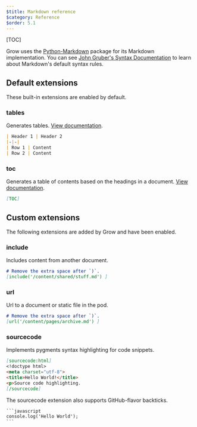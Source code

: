 ```yaml
---
$title: Markdown reference
$category: Reference
$order: 5.1
---
```

[TOC]

Grow uses the [Python-Markdown](https://github.com/waylan/Python-Markdown) package for its Markdown implementation. You can see [John Gruber's Syntax Documentation](http://daringfireball.net/projects/markdown/syntax) to learn about Markdown's default syntax rules.

## Default extensions

These built-in extensions are enabled by default.

### tables

Generates tables. [View documentation](http://pythonhosted.org/Markdown/extensions/tables.html).

```md
| Header 1 | Header 2
|-|-|
| Row 1 | Content
| Row 2 | Content
```

### toc

Generates a table of contents based on the headings in a document. [View documentation](http://pythonhosted.org/Markdown/extensions/toc.html).

```md
[​TOC]
```

## Custom extensions

The following extensions are added by Grow and have been enabled.

### include

Includes content from another document.

```md
# Remove the extra space after `)`.
[include('/content/shared/stuff.md') ]
```

### url

Url to a document or static file in the pod.

```md
# Remove the extra space after `)`.
[url('/content/pages/archive.md') ]
```

### sourcecode

Implements pygments syntax highlighting for code snippets.

```md
[​sourcecode:html]
<!doctype html>
<meta charset="utf-8">
<title>Hello World!</title>
<p>Source code highlighting.
[​/sourcecode]
```

The sourcecode extension also supports GitHub-flavor backticks.

```md
`​``javascript
console.log('Hello World');
`​``
```
